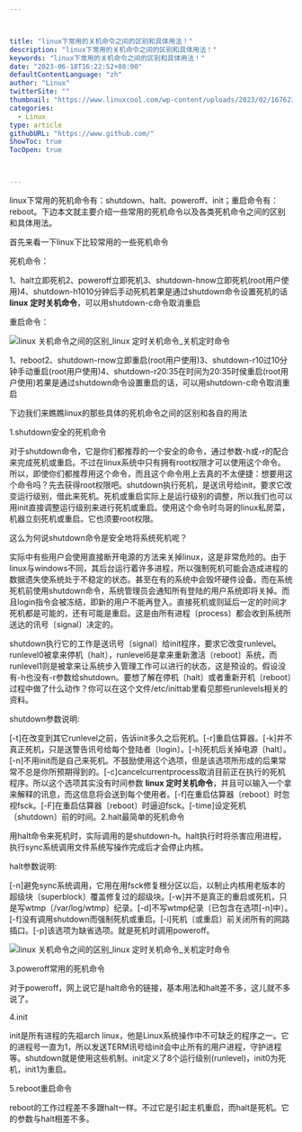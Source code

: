 ```yaml
---



title: "linux下常用的关机命令之间的区别和具体用法！"
description: "linux下常用的关机命令之间的区别和具体用法！"
keywords: "linux下常用的关机命令之间的区别和具体用法！"
date: "2023-06-18T16:22:52+08:00"
defaultContentLanguage: "zh"
author: "Linux"
twitterSite: ""
thumbnail: "https://www.linuxcool.com/wp-content/uploads/2023/02/1676239289939_0.jpg"
categories:
  - Linux
type: article
githubURL: "https://www.github.com/"
ShowToc: true
TocOpen: true



---
```


linux下常用的死机命令有：shutdown、halt、poweroff、init；重启命令有：reboot。下边本文就主要介绍一些常用的死机命令以及各类死机命令之间的区别和具体用法。

首先来看一下linux下比较常用的一些死机命令

死机命令：

1、halt立即死机2、poweroff立即死机3、shutdown-hnow立即死机(root用户使用)4、shutdown-h1010分钟后手动死机若果是通过shutdown命令设置死机的话 **linux 定时关机命令**，可以用shutdown-c命令取消重启

重启命令：

![linux 关机命令之间的区别_linux 定时关机命令_关机定时命令](https://www.linuxcool.com/wp-content/uploads/2023/02/1676239289939_0.jpg)

1、reboot2、shutdown-rnow立即重启(root用户使用)3、shutdown-r10过10分钟手动重启(root用户使用)4、shutdown-r20:35在时间为20:35时侯重启(root用户使用)若果是通过shutdown命令设置重启的话，可以用shutdown-c命令取消重启

下边我们来瞧瞧linux的那些具体的死机命令之间的区别和各自的用法

1.shutdown安全的死机命令

对于shutdown命令，它是你们都推荐的一个安全的命令，通过参数-h或-r的配合来完成死机或重启。不过在linux系统中只有拥有root权限才可以使用这个命令。所以，即使你们都推荐用这个命令，而且这个命令用上去真的不太便捷：想要用这个命令吗？先去获得root权限吧。shutdown执行死机，是送讯号给init，要求它改变运行级别，借此来死机。死机或重启实际上是运行级别的调整，所以我们也可以用init直接调整运行级别来进行死机或重启。使用这个命令时鸟哥的linux私房菜，机器立刻死机或重启。它也须要root权限。

这么为何说shutdown命令是安全地将系统死机呢？

实际中有些用户会使用直接断开电源的方法来关掉linux，这是非常危险的。由于linux与windows不同，其后台运行着许多进程，所以强制死机可能会造成进程的数据遗失使系统处于不稳定的状态。甚至在有的系统中会毁坏硬件设备。而在系统死机前使用shutdown命令，系统管理员会通知所有登陆的用户系统即将关掉。而且login指令会被冻结，即新的用户不能再登入。直接死机或则延后一定的时间才死机都是可能的，还有可能是重启。这是由所有进程〔process〕都会收到系统所送达的讯号〔signal〕决定的。

shutdown执行它的工作是送讯号〔signal〕给init程序，要求它改变runlevel。runlevel0被拿来停机〔halt〕，runlevel6是拿来重新激活〔reboot〕系统，而runlevel1则是被拿来让系统步入管理工作可以进行的状态，这是预设的。假设没有-h也没有-r参数给shutdown。要想了解在停机〔halt〕或者重新开机〔reboot〕过程中做了什么动作？你可以在这个文件/etc/inittab里看见那些runlevels相关的资料。

shutdown参数说明:

[-t]在改变到其它runlevel之前，告诉init多久之后死机。[-r]重启估算器。[-k]并不真正死机，只是送警告讯号给每个登陆者〔login〕。[-h]死机后关掉电源〔halt〕。[-n]不用init而是自己来死机。不鼓励使用这个选项，但是该选项所形成的后果常常不总是你所预期得到的。[-c]cancelcurrentprocess取消目前正在执行的死机程序。所以这个选项其实没有时间参数 **linux 定时关机命令**，并且可以输入一个拿来解释的讯息，而这信息将会送到每个使用者。[-f]在重启估算器〔reboot〕时忽视fsck。[-F]在重启估算器〔reboot〕时逼迫fsck。[-time]设定死机〔shutdown〕前的时间。2.halt最简单的死机命令

用halt命令来死机时，实际调用的是shutdown-h。halt执行时将杀害应用进程，执行sync系统调用文件系统写操作完成后才会停止内核。

halt参数说明:

[-n]避免sync系统调用，它用在用fsck修复根分区以后，以制止内核用老版本的超级块〔superblock〕覆盖修复过的超级块。[-w]并不是真正的重启或死机，只是写wtmp〔/var/log/wtmp〕纪录。[-d]不写wtmp纪录〔已包含在选项[-n]中〕。[-f]没有调用shutdown而强制死机或重启。[-i]死机〔或重启〕前关闭所有的网路插口。[-p]该选项为缺省选项。就是死机时调用poweroff。

![linux 关机命令之间的区别_linux 定时关机命令_关机定时命令](https://www.linuxcool.com/wp-content/uploads/2023/02/1676239289939_1.png)

3.poweroff常用的死机命令

对于poweroff，网上说它是halt命令的链接，基本用法和halt差不多，这儿就不多说了。

4.init

init是所有进程的先祖arch linux，他是Linux系统操作中不可缺乏的程序之一。它的进程号一直为1，所以发送TERM讯号给init会中止所有的用户进程，守护进程等。shutdown就是使用这些机制。init定义了8个运行级别(runlevel)，init0为死机，init1为重启。

5.reboot重启命令

reboot的工作过程差不多跟halt一样。不过它是引起主机重启，而halt是死机。它的参数与halt相差不多。